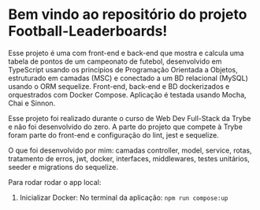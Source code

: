 # Bem vindo ao repositório do projeto Football-Leaderboards!

Esse projeto é uma com front-end e back-end que mostra e calcula uma tabela de pontos de um campeonato de futebol, desenvolvido em TypeScript usando os princípios de Programação Orientada a Objetos, estruturado em camadas (MSC) e conectado a um BD relacional (MySQL) usando o ORM sequelize. Front-end, back-end e BD dockerizados e orquestrados com Docker Compose. Aplicação é testada usando Mocha, Chai e Sinnon.

Esse projeto foi realizado durante o curso de Web Dev Full-Stack da Trybe e não foi desenvolvido do zero.
A parte do projeto que compete à Trybe foram parte do front-end e configuração do lint, jest e sequelize.

O que foi desenvolvido por mim: camadas controller, model, service, rotas, tratamento de erros, jwt, docker, interfaces, middlewares, testes unitários, seeder e migrations do sequelize.

Para rodar rodar o app local:
1. Inicializar Docker:
No terminal da aplicação:
```npm run compose:up```
